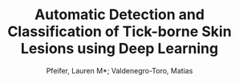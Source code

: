---
paperId: 31
author: Pfeifer, Lauren M*; Valdenegro-Toro, Matias
title: Automatic Detection and Classification of Tick-borne Skin Lesions using Deep Learning
pdf: Pfeifer_ValdenegroToro_ShortPres_34.pdf
poster: Pfeifer_ValdenegroToro_ShortPres_34.png
alt: --
type: Poster
topic: Deep Learning
link: --
conference: neurips
year: 2020
tags: neurips-2020
---